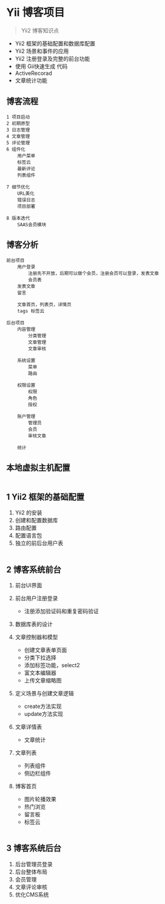 # Yii 博客项目
> Yii2 博客知识点
* Yii2 框架的基础配置和数据库配置
* Yii2 场景和事件的应用
* Yii2 注册登录及完整的前台功能
* 使用 Gii快速生成 代码
* ActiveRecorad
* 文章统计功能

## 博客流程
```
1 项目启动
2 初期原型
3 日志管理
4 文章管理
5 评论管理
6 组件化
	用户菜单
	标签云
	最新评论
	列表组件
	
7 细节优化
	URL美化
	错误日志
	项目部署

8 版本迭代
	SAAS会员模块
```


## 博客分析
```
前台项目
	用户登录
		注册先不开放，后期可以做个会员，注册会员可以登录，发表文章
		会员表
	发表文章
	留言
	
	文章首页，列表页，详情页
	tags 标签云

后台项目
	内容管理
		分类管理
		文章管理
		文章审核

	系统设置
		菜单
		路由
	
	权限设置
		权限
		角色
		授权
	
	账户管理
		管理员
		会员
		审核文章

	统计
```


## 本地虚拟主机配置
```bash


```


## 1 Yii2 框架的基础配置
1. Yii2 的安装
2. 创建和配置数据库
3. 路由配置
4. 配置语言包
5. 独立的前后台用户表
```

```


## 2 博客系统前台
1. 前台UI界面
2. 前台用户注册登录
	* 注册添加验证码和重复密码验证
3. 数据库表的设计
4. 文章控制器和模型
	* 创建文章表单页面
	* 分类下拉选择
	* 添加标签功能，select2
	* 富文本编辑器
	* 上传文章缩略图

5. 定义场景与创建文章逻辑
	* create方法实现
	* update方法实现
	
6. 文章详情表
	* 文章统计
7. 文章列表
	* 列表组件
	* 侧边栏组件
8. 博客首页
	* 图片轮播效果
	* 热门浏览
	* 留言板
	* 标签云
```

```


## 3 博客系统后台
1. 后台管理员登录
2. 后台整体布局
3. 会员管理
4. 文章评论审核
5. 优化CMS系统
```

```










